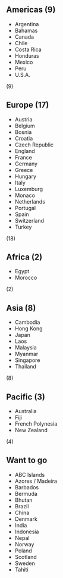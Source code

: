 ## Americas (9)

 - Argentina
 - Bahamas
 - Canada
 - Chile
 - Costa Rica
 - Honduras
 - Mexico
 - Peru
 - U.S.A.

 (9)


## Europe (17)

 - Austria
 - Belgium
 - Bosnia
 - Croatia
 - Czech Republic
 - England
 - France
 - Germany
 - Greece
 - Hungary
 - Italy
 - Luxemburg
 - Monaco
 - Netherlands
 - Portugal
 - Spain
 - Switzerland
 - Turkey

(18)


## Africa (2)

 - Egypt
 - Morocco

(2)


## Asia (8)

 - Cambodia
 - Hong Kong
 - Japan
 - Laos
 - Malaysia
 - Myanmar
 - Singapore
 - Thailand

(8)


## Pacific (3)

 - Australia
 - Fiji
 - French Polynesia
 - New Zealand

(4)


## Want to go

 - ABC Islands
 - Azores / Madeira
 - Barbados
 - Bermuda
 - Bhutan
 - Brazil
 - China
 - Denmark
 - India
 - Indonesia
 - Nepal
 - Norway
 - Poland
 - Scotland
 - Sweden
 - Tahiti
